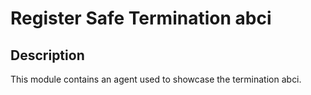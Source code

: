 # Register Safe Termination abci

## Description

This module contains an agent used to showcase the termination abci. 
